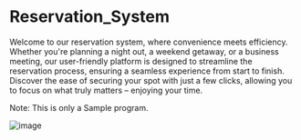  # Reservation_System 
    
 Welcome to our reservation system, where convenience meets efficiency. Whether you're planning a night out, a weekend getaway, or a business meeting, our user-friendly platform is designed to streamline the reservation process, ensuring a seamless experience from start to finish. Discover the ease of securing your spot with just a few clicks, allowing you to focus on what truly matters – enjoying your time.
    
   

Note: This is only a Sample program.   
 
   

![image](https://github.com/MattBoneo-30/Reservation_System/assets/127377325/b888bfd6-955b-4828-b22a-5250cfe431f2)
